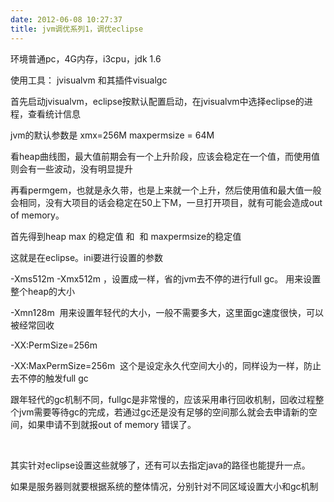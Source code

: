 ```yaml
---
date: 2012-06-08 10:27:37
title: jvm调优系列1，调优eclipse
---
```



<p>
	环境普通pc，4G内存，i3cpu，jdk 1.6
</p>
<p>
	使用工具： jvisualvm 和其插件visualgc
</p>
<p>
	首先启动jvisualvm，eclipse按默认配置启动，在jvisualvm中选择eclipse的进程，查看统计信息
</p>
<p>
	jvm的默认参数是 xmx=256M maxpermsize = 64M
</p>
<p>
	看heap曲线图，最大值前期会有一个上升阶段，应该会稳定在一个值，而使用值则会有一些波动，没有明显提升
</p>
<p>
	再看permgem，也就是永久带，也是上来就一个上升，然后使用值和最大值一般会相同，没有大项目的话会稳定在50上下M<span></span>，一旦打开项目，就有可能会造成out of memory。
</p>
<p>
	首先得到heap max 的稳定值&nbsp;和 &nbsp;和 maxpermsize的稳定值
</p>
<p>
	这就是在eclipse。ini要进行设置的参数
</p>
<p>
	-Xms512m -Xmx512m ，设置成一样，省的jvm去不停的进行full gc。 用来设置整个heap的大小
</p>
<p>
	-Xmn128m &nbsp;用来设置年轻代的大小，一般不需要多大，这里面gc速度很快，可以被经常回收
</p>
<p>
	-XX:PermSize=256m&nbsp;
</p>
<p>
	-XX:MaxPermSize=256m&nbsp; 这个是设定永久代空间大小的，同样设为一样，防止去不停的触发full gc
</p>
<p>
	跟年轻代的gc机制不同，fullgc是非常慢的，应该采用串行回收机制，回收过程整个jvm需要等待gc的完成，若通过gc还是没有足够的空间那么就会去申请新的空间，如果申请不到就报out of memory 错误了。
</p>
<p>
	<br />
</p>
<p>
	其实针对eclipse设置这些就够了，还有可以去指定java的路径也能提升一点。
</p>
<p>
	如果是服务器则就要根据系统的整体情况，分别针对不同区域设置大小和gc机制
</p>